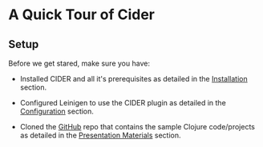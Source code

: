 # A Quick Tour of Cider

## Setup

Before we get stared, make sure you have:

* Installed CIDER and all it's prerequisites as detailed in the [Installation](../../Installation/README.md) section.
    
*  Configured Leinigen to use the CIDER plugin as detailed in the [Configuration](../../Configuration/README.md) section.

* Cloned the [GitHub](https://github.com/tbellisiv/clojure-emacs-cider-intro) repo that contains the sample Clojure code/projects as detailed in the [Presentation Materials](../../Presentation_Materials/README.md) section.




